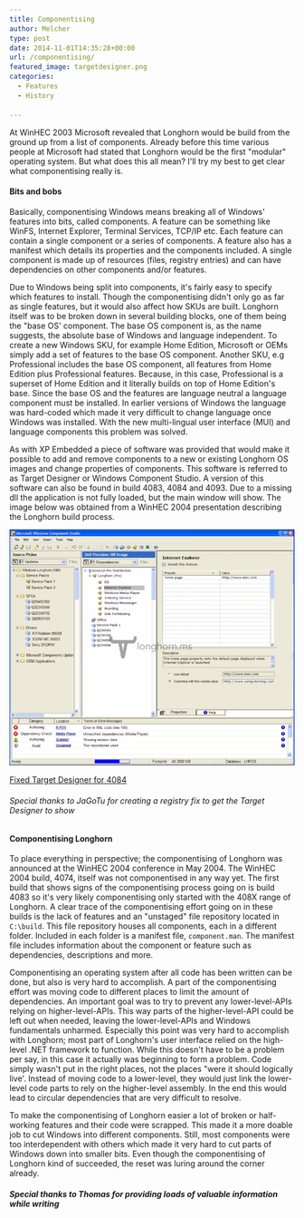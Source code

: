 ```yaml
---
title: Componentising
author: Melcher
type: post
date: 2014-11-01T14:35:28+00:00
url: /componentising/
featured_image: targetdesigner.png
categories:
  - Features
  - History

---
```

At WinHEC 2003 Microsoft revealed that Longhorn would be build from the ground up from a list of components. Already before this time various people at Microsoft had stated that Longhorn would be the first "modular" operating system. But what does this all mean? I'll try my best to get clear what componentising really is.

#### Bits and bobs

Basically, componentising Windows means breaking all of Windows' features into bits, called components. A feature can be something like WinFS, Internet Explorer, Terminal Services, TCP/IP etc. Each feature can contain a single component or a series of components. A feature also has a manifest which details its properties and the components included. A single component is made up of resources (files, registry entries) and can have dependencies on other components and/or features.

Due to Windows being split into components, it's fairly easy to specify which features to install. Though the componentising didn't only go as far as single features, but it would also affect how SKUs are built. Longhorn itself was to be broken down in several building blocks, one of them being the "base OS' component. The base OS component is, as the name suggests, the absolute base of Windows and language independent. To create a new Windows SKU, for example Home Edition, Microsoft or OEMs simply add a set of features to the base OS component. Another SKU, e.g Professional includes the base OS component, all features from Home Edition plus Professional features. Because, in this case, Professional is a superset of Home Edition and it literally builds on top of Home Edition's base. Since the base OS and the features are language neutral a language component must be installed. In earlier versions of Windows the language was hard-coded which made it very difficult to change language once Windows was installed. With the new multi-lingual user interface (MUI) and language components this problem was solved.

As with XP Embedded a piece of software was provided that would make it possible to add and remove components to a new or existing Longhorn OS images and change properties of components. This software is referred to as Target Designer or Windows Component Studio. A version of this software can also be found in build 4083, 4084 and 4093. Due to a missing dll the application is not fully loaded, but the main window will show. The image below was obtained from a WinHEC 2004 presentation describing the Longhorn build process.

![](targetdesigner.png)

[Fixed Target Designer for 4084](/download/fixed-target-designer-for-4084.zip)

###### Special thanks to JaGoTu for creating a registry fix to get the Target Designer to show

#### Componentising Longhorn

To place everything in perspective; the componentising of Longhorn was announced at the WinHEC 2004 conference in May 2004. The WinHEC 2004 build, 4074, itself was not componentised in any way yet. The first build that shows signs of the componentising process going on is build 4083 so it's very likely componentising only started with the 408X range of Longhorn. A clear trace of the componentising effort going on in these builds is the lack of features and an "unstaged" file repository located in `C:\build`. This file repository houses all components, each in a different folder. Included in each folder is a manifest file, `component.man`. The manifest file includes information about the component or feature such as dependencies, descriptions and more.

Componentising an operating system after all code has been written can be done, but also is very hard to accomplish. A part of the componentising effort was moving code to different places to limit the amount of dependencies. An important goal was to try to prevent any lower-level-APIs relying on higher-level-APIs. This way parts of the higher-level-API could be left out when needed, leaving the lower-level-APIs and Windows fundamentals unharmed. Especially this point was very hard to accomplish with Longhorn; most part of Longhorn's user interface relied on the high-level .NET framework to function. While this doesn't have to be a problem per say, in this case it actually was beginning to form a problem. Code simply wasn't put in the right places, not the places "were it should logically live'. Instead of moving code to a lower-level, they would just link the lower-level code parts to rely on the higher-level assembly. In the end this would lead to circular dependencies that are very difficult to resolve.

To make the componentising of Longhorn easier a lot of broken or half-working features and their code were scrapped. This made it a more doable job to cut Windows into different components. Still, most components were too interdependent with others which made it very hard to cut parts of Windows down into smaller bits. Even though the componentising of Longhorn kind of succeeded, the reset was luring around the corner already.

##### Special thanks to Thomas for providing loads of valuable information while writing